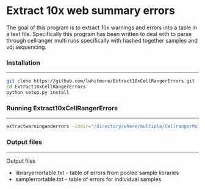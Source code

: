 # Extract 10x web summary errors 
The goal of this program is to extract 10x warnings and errors into a table in a text file.  Specifically this program has been written to deal with to parse through cellranger multi runs specifically with hashed together samples and vdj sequencing.

### Installation
----------------

```bash
git clone https://github.com/lwhitmore/Extract10xCellRangerErrors.git
cd Extract10xCellRangerErrors
python setup.py install
```

### Running Extract10xCellRangerErrors
--------------------------------------
```bash
extractwarninganderrors -indir="/directory/where/multiple/CellrangerMulti/runs/are/located/" -outdir="./"
```

### Output files
----------------
Output files

* libraryerrortable.txt - table of errors from pooled sample libraries 
* samplerrortable.txt - table of errors for individual samples 
